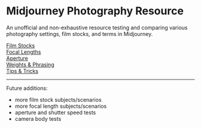 # Midjourney Photography Resource

An unofficial and non-exhaustive resource testing and comparing various photography settings, film stocks, and terms in Midjourney.

[Film Stocks](filmstocks/filmstocks.md)<br>
[Focal Lengths](focallengths/focallengths.md)<br>
[Aperture](aperture/aperture.md)<br>
[Weights & Phrasing](weightsnphrasing/weightsnphrasing.md)<br>
[Tips & Tricks](tipsntricks/tipsntricks.md)<br>

<hr>

Future additions:
- more film stock subjects/scenarios
- more focal length subjects/scenarios
- aperture and shutter speed tests
- camera body tests
